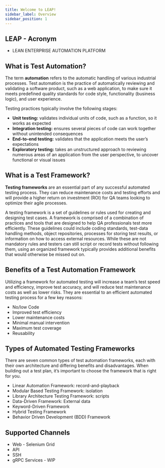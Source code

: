 ```yaml
---
title: Welcome to LEAP!
sidebar_label: Overview
sidebar_position: 1
---
```


<head>
  <title>Welcome to LEAP!</title>
  <meta name="description" content="LEAN ENTERPRISE AUTOMATION PLATFORM" />
  <link rel="canonical" href="/documentation" />
  <link rel="alternate" href="/documentation" hreflang="x-default" />
  <link rel="alternate" href="/documentation" hreflang="en" /> <meta property="og:url" content="/documentation" />
</head>

## LEAP - Acronym

- LEAN ENTERPRISE AUTOMATION PLATFORM

## What is Test Automation?

The term **automation** refers to the automatic handling of various industrial processes. Test automation is the practice of automatically reviewing and validating a software product, such as a web application, to make sure it meets predefined quality standards for code style, functionality (business logic), and user experience.

Testing practices typically involve the following stages:

- **Unit testing:** validates individual units of code, such as a function, so it works as expected
- **Integration testing:** ensures several pieces of code can work together without unintended consequences
- **End-to-end testing:** validates that the application meets the user’s expectations
- **Exploratory testing:** takes an unstructured approach to reviewing numerous areas of an application from the user perspective, to uncover
  functional or visual issues

## What is a Test Framework?

**Testing frameworks** are an essential part of any successful automated testing process. They can reduce maintenance costs and testing efforts
and will provide a higher return on investment (ROI) for QA teams looking to optimize their agile processes.

A testing framework is a set of guidelines or rules used for creating and designing test cases. A framework is comprised
of a combination of practices and tools that are designed to help QA professionals test more efficiently. These guidelines could include coding standards,
test-data handling methods, object repositories, processes for storing test results, or information on how to access external resources. While these are
not mandatory rules and testers can still script or record tests without following them, using an organized framework typically provides additional benefits
that would otherwise be missed out on.

## Benefits of a Test Automation Framework

Utilizing a framework for automated testing will increase a team’s test speed and efficiency, improve
test accuracy, and will reduce test maintenance costs as well as lower risks. They are essential to an efficient automated testing process for a few key
reasons:

- No/low Code
- Improved test efficiency
- Lower maintenance costs
- Minimal manual intervention
- Maximum test coverage
- Reusability

## Types of Automated Testing Frameworks

There are seven common types of test automation frameworks, each with their own architecture and differing
benefits and disadvantages. When building out a test plan, it’s important to choose the framework that is right for you.

- Linear Automation Framework: record-and-playback
- Modular Based Testing Framework: isolation
- Library Architecture Testing Framework: scripts
- Data-Driven Framework: External data
- Keyword-Driven Framework
- Hybrid Testing Framework
- Behavior Driven Development (BDD) Framework

## Supported Channels

- Web - Selenium Grid
- API
- SSH
- gRPC Services - WIP
